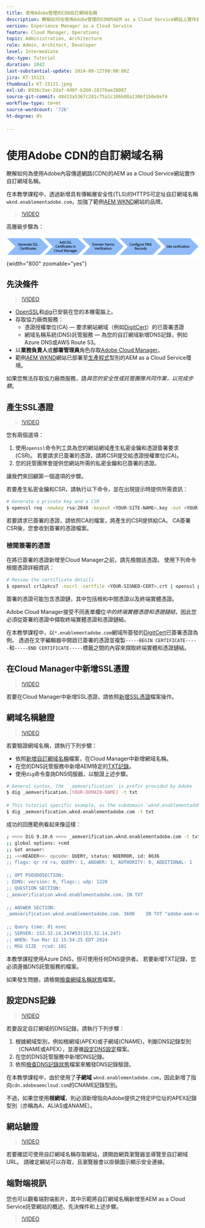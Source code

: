 ```yaml
---
title: 使用Adobe管理的CDN自訂網域名稱
description: 瞭解如何在使用Adobe管理的CDN的AEM as a Cloud Service網站上實作自訂網域名稱。
version: Experience Manager as a Cloud Service
feature: Cloud Manager, Operations
topic: Administration, Architecture
role: Admin, Architect, Developer
level: Intermediate
doc-type: Tutorial
duration: 1042
last-substantial-update: 2024-08-12T00:00:00Z
jira: KT-15121
thumbnail: KT-15121.jpeg
exl-id: 8936c3ae-2daf-4d0f-b260-28376ae28087
source-git-commit: 48433a5367c281cf5a1c106b08a1306f1b0e8ef4
workflow-type: tm+mt
source-wordcount: '726'
ht-degree: 0%

---
```


# 使用Adobe CDN的自訂網域名稱

瞭解如何為使用Adobe內容傳遞網路(CDN)的AEM as a Cloud Service網站實作自訂網域名稱。

在本教學課程中，透過新增具有傳輸層安全性(TLS)的HTTPS可定址自訂網域名稱`wknd.enablementadobe.com`，加強了範例[AEM WKND](https://github.com/adobe/aem-guides-wknd)網站的品牌。

>[!VIDEO](https://video.tv.adobe.com/v/3427903?quality=12&learn=on)

高層級步驟為：

![具有Adobe CDN的自訂網域名稱](./assets/add-custom-domain-name-with-Adobe-CDN.png){width="800" zoomable="yes"}

## 先決條件

>[!VIDEO](https://video.tv.adobe.com/v/3427909?quality=12&learn=on)

- [OpenSSL](https://www.openssl.org/)和[dig](https://www.isc.org/blogs/dns-checker/)已安裝在您的本機電腦上。
- 存取協力廠商服務：
   - 憑證授權單位(CA) — 要求網站網域（例如[DigitCert](https://www.digicert.com/)）的已簽署憑證
   - 網域名稱系統(DNS)託管服務 — 為您的自訂網域新增DNS記錄，例如Azure DNS或AWS Route 53。
- 以&#x200B;**業務負責人**&#x200B;或&#x200B;**部署管理員**&#x200B;角色存取[Adobe Cloud Manager](https://my.cloudmanager.adobe.com/)。
- 範例[AEM WKND](https://github.com/adobe/aem-guides-wknd)網站已部署至[生產程式](https://experienceleague.adobe.com/en/docs/experience-manager-cloud-service/content/implementing/using-cloud-manager/programs/introduction-production-programs)型別的AEM as a Cloud Service環境。

如果您無法存取協力廠商服務，請&#x200B;_與您的安全性或託管團隊共同作業，以完成步驟_。

## 產生SSL憑證

>[!VIDEO](https://video.tv.adobe.com/v/3427908?quality=12&learn=on)

您有兩個選項：

1. 使用`openssl`命令列工具為您的網站網域產生私密金鑰和憑證簽署要求(CSR)。 若要請求已簽署的憑證，請將CSR提交給憑證授權單位(CA)。
1. 您的託管團隊會提供您網站所需的私密金鑰和已簽署的憑證。

讓我們來回顧第一個選項的步驟。

若要產生私密金鑰和CSR，請執行以下命令，並在出現提示時提供所需資訊：

```bash
# Generate a private key and a CSR
$ openssl req -newkey rsa:2048 -keyout <YOUR-SITE-NAME>.key -out <YOUR-SITE-NAME>.csr -nodes
```

若要請求已簽署的憑證，請依照CA的檔案，將產生的CSR提供給CA。 CA簽署CSR後，您會收到簽署的憑證檔案。

### 檢閱簽署的憑證

在將已簽署的憑證新增至Cloud Manager之前，請先檢閱該憑證。 使用下列命令檢閱憑證詳細資訊：

```bash
# Review the certificate details
$ openssl crl2pkcs7 -nocrl -certfile <YOUR-SIGNED-CERT>.crt | openssl pkcs7 -print_certs -noout
```

簽署的憑證可能包含憑證鏈，其中包括根和中間憑證以及終端實體憑證。

Adobe Cloud Manager接受不同表單欄位&#x200B;_中的終端實體憑證和憑證鏈結_，因此您必須從簽署的憑證中擷取終端實體憑證和憑證鏈結。

在本教學課程中，以`*.enablementadobe.com`網域所簽發的[DigitCert](https://www.digicert.com/)已簽署憑證為例。 透過在文字編輯器中開啟已簽署的憑證並複製`-----BEGIN CERTIFICATE-----`和`-----END CERTIFICATE-----`標籤之間的內容來擷取終端實體和憑證鏈結。

## 在Cloud Manager中新增SSL憑證

>[!VIDEO](https://video.tv.adobe.com/v/3427906?quality=12&learn=on)

若要在Cloud Manager中新增SSL憑證，請依照[新增SSL憑證](https://experienceleague.adobe.com/en/docs/experience-manager-cloud-service/content/implementing/using-cloud-manager/manage-ssl-certificates/add-ssl-certificate)檔案操作。

## 網域名稱驗證

>[!VIDEO](https://video.tv.adobe.com/v/3427905?quality=12&learn=on)

若要驗證網域名稱，請執行下列步驟：

- 依照[新增自訂網域名稱](https://experienceleague.adobe.com/zh-hant/docs/experience-manager-cloud-service/content/implementing/using-cloud-manager/custom-domain-names/add-custom-domain-name)檔案，在Cloud Manager中新增網域名稱。
- 在您的DNS託管服務中新增AEM特定的[TXT記錄](https://experienceleague.adobe.com/en/docs/experience-manager-cloud-service/content/implementing/using-cloud-manager/custom-domain-names/add-text-record)。
- 使用`dig`命令查詢DNS伺服器，以驗證上述步驟。

```bash
# General syntax, the `_aemverification` is prefix provided by Adobe
$ dig _aemverification.[YOUR-DOMAIN-NAME] -t txt

# This tutorial specific example, as the subdomain `wknd.enablementadobe.com` is used
$ dig _aemverification.wknd.enablementadobe.com -t txt
```

成功的回應範例看起來像這樣：

```bash
; <<>> DiG 9.10.6 <<>> _aemverification.wknd.enablementadobe.com -t txt
;; global options: +cmd
;; Got answer:
;; ->>HEADER<<- opcode: QUERY, status: NOERROR, id: 8636
;; flags: qr rd ra; QUERY: 1, ANSWER: 1, AUTHORITY: 0, ADDITIONAL: 1

;; OPT PSEUDOSECTION:
; EDNS: version: 0, flags:; udp: 1220
;; QUESTION SECTION:
;_aemverification.wknd.enablementadobe.com. IN TXT

;; ANSWER SECTION:
_aemverification.wknd.enablementadobe.com. 3600    IN TXT "adobe-aem-verification=wknd.enablementadobe.com/105881/991000/bef0e843-9280-4385-9984-357ed9a4217b"

;; Query time: 81 msec
;; SERVER: 153.32.14.247#53(153.32.14.247)
;; WHEN: Tue Mar 12 15:54:25 EDT 2024
;; MSG SIZE  rcvd: 181
```

本教學課程使用Azure DNS，但可使用任何DNS提供者。 若要新增TXT記錄，您必須遵循DNS託管服務的檔案。

如果發生問題，請檢閱[檢查網域名稱狀態](https://experienceleague.adobe.com/en/docs/experience-manager-cloud-service/content/implementing/using-cloud-manager/custom-domain-names/check-domain-name-status)檔案。

## 設定DNS記錄

>[!VIDEO](https://video.tv.adobe.com/v/3427907?quality=12&learn=on)

若要設定自訂網域的DNS記錄，請執行下列步驟：

1. 根據網域型別，例如根網域(APEX)或子網域(CNAME)，判斷DNS記錄型別（CNAME或APEX），並遵循[設定DNS設定](https://experienceleague.adobe.com/en/docs/experience-manager-cloud-service/content/implementing/using-cloud-manager/custom-domain-names/configure-dns-settings)檔案。
1. 在您的DNS託管服務中新增DNS記錄。
1. 依照[檢查DNS記錄狀態](https://experienceleague.adobe.com/en/docs/experience-manager-cloud-service/content/implementing/using-cloud-manager/custom-domain-names/check-dns-record-status)檔案來觸發DNS記錄驗證。

在本教學課程中，由於使用了&#x200B;**子網域** `wknd.enablementadobe.com`，因此新增了指向`cdn.adobeaemcloud.com`的CNAME記錄型別。

不過，如果您使用&#x200B;**根網域**，則必須新增指向Adobe提供之特定IP位址的APEX記錄型別（亦稱為A、ALIAS或ANAME）。

## 網站驗證

>[!VIDEO](https://video.tv.adobe.com/v/3427904?quality=12&learn=on)

若要確認可使用自訂網域名稱存取網站，請開啟網頁瀏覽器並導覽至自訂網域URL。 請確定網站可以存取，且瀏覽器會以掛鎖圖示顯示安全連線。

## 端對端視訊

您也可以觀看端對端影片，其中示範將自訂網域名稱新增至AEM as a Cloud Service託管網站的概述、先決條件和上述步驟。

>[!VIDEO](https://video.tv.adobe.com/v/3427817?quality=12&learn=on)
